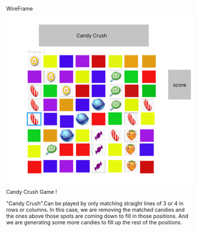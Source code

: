 WireFrame 

![candy!](./src/Components/images/candyFigma.PNG)

Candy Crush Game !


"Candy Crush".Can be played by only matching straight lines of 3 or 4  in rows or columns. In this case, we are removing the matched candies and the ones above those spots are coming down to fill in those positions. And we are generating some more candies to fill up the rest of the positions.











